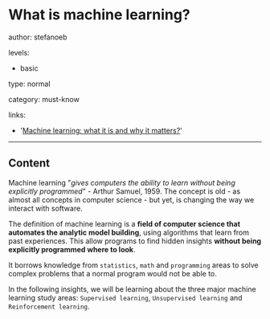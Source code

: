 # What is machine learning?
author: stefanoeb

levels:

  - basic

type: normal

category: must-know

links:

  - '[Machine learning: what it is and why it matters?](https://www.sas.com/en_us/insights/analytics/machine-learning.html)'

---
## Content

Machine learning "_gives computers the ability to learn without being explicitly programmed_" - Arthur Samuel, 1959. The concept is old - as almost all concepts in computer science - but yet, is changing the way we interact with software.

The definition of machine learning is a **field of computer science that automates the analytic model building**, using algorithms that learn from past experiences. This allow programs to find hidden insights **without being explicitly programmed where to look**.

It borrows knowledge from `statistics`, `math` and `programming` areas to solve complex problems that a normal program would not be able to.

In the following insights, we will be learning about the three major machine learning study areas: `Supervised learning`, `Unsupervised learning` and `Reinforcement learning`.

